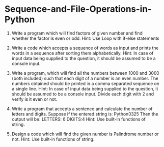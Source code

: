 # Sequence-and-File-Operations-in-Python

1. Write a program which will find factors of given number and find whether the factor is even or odd.
Hint: Use Loop with if-else statements

2. Write a code which accepts a sequence of words as input and prints the words in a sequence after sorting them alphabetically.
Hint: In case of input data being supplied to the question, it should be assumed to be a console input.

3. Write a program, which will find all the numbers between 1000 and 3000 (both included) such that each digit of a number is an even number. The numbers obtained should be printed in a comma separated sequence on a single line.
Hint: In case of input data being supplied to the question, it should be assumed to be a console input. Divide each digit with 2 and verify is it even or not.

4. Write a program that accepts a sentence and calculate the number of letters and digits.
Suppose if the entered string is: Python0325
Then the output will be:
LETTERS: 6
DIGITS:4
Hint: Use built-in functions of string.

5. Design a code which will find the given number is Palindrome number or not.
Hint: Use built-in functions of string.
